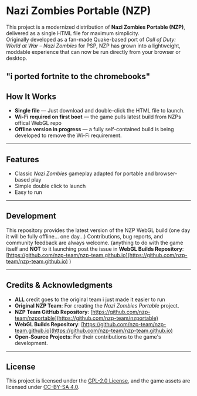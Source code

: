 # Nazi Zombies Portable (NZP)

This project is a modernized distribution of **Nazi Zombies Portable (NZP)**, delivered as a single HTML file for maximum simplicity.  
Originally developed as a fan-made Quake-based port of *Call of Duty: World at War – Nazi Zombies* for PSP, NZP has grown into a lightweight, moddable experience that can now be run directly from your browser or desktop.

"i ported fortnite to the chromebooks"
---

## How It Works
- **Single file** — Just download and double-click the HTML file to launch.  
- **Wi-Fi required on first boot** — the game pulls latest build from NZPs offical WebGL repo
- **Offline version in progress** — a fully self-contained build is being developed to remove the Wi-Fi requirement.  

---

## Features
- Classic *Nazi Zombies* gameplay adapted for portable and browser-based play  
- Simple double click to launch
- Easy to run

---

## Development
This repository provides the latest version of the NZP WebGL build (one day it will be fully offline... one day...) 
Contributions, bug reports, and community feedback are always welcome. (anything to do with the game itself and **NOT** to it launching post the issue in **WebGL Builds Repository**: [https://github.com/nzp-team/nzp-team.github.io](https://github.com/nzp-team/nzp-team.github.io) )

---

## Credits & Acknowledgments
- **ALL** credit goes to the original team i just made it easier to run
- **Original NZP Team**: For creating the *Nazi Zombies Portable* project.  
- **NZP Team GitHub Repository**: [https://github.com/nzp-team/nzportable](https://github.com/nzp-team/nzportable)  
- **WebGL Builds Repository**: [https://github.com/nzp-team/nzp-team.github.io](https://github.com/nzp-team/nzp-team.github.io)  
- **Open-Source Projects**: For their contributions to the game's development.  

---

## License
This project is licensed under the [GPL-2.0 License](https://opensource.org/licenses/GPL-2.0), and the game assets are licensed under [CC-BY-SA 4.0](https://creativecommons.org/licenses/by-sa/4.0/).